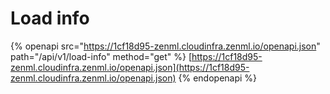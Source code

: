 # Load info

{% openapi src="https://1cf18d95-zenml.cloudinfra.zenml.io/openapi.json" path="/api/v1/load-info" method="get" %}
[https://1cf18d95-zenml.cloudinfra.zenml.io/openapi.json](https://1cf18d95-zenml.cloudinfra.zenml.io/openapi.json)
{% endopenapi %}
